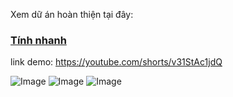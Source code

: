Xem dữ án hoàn thiện tại đây:
### [Tính nhanh](https://github.com/nguyendinhnguyen1/Ung_dung_toan/tree/main/DuAn_ToanCap1)
link demo: https://youtube.com/shorts/v31StAc1jdQ

![Image](https://github.com/user-attachments/assets/b4e1bbb3-ca41-4dbe-8cfb-d65e37553c4a)
![Image](https://github.com/user-attachments/assets/091bdc2c-3c98-453f-98cd-e7b2955996e4)
![Image](https://github.com/user-attachments/assets/08e2c8a0-99b7-43b9-82af-49c6d5f69e84)
